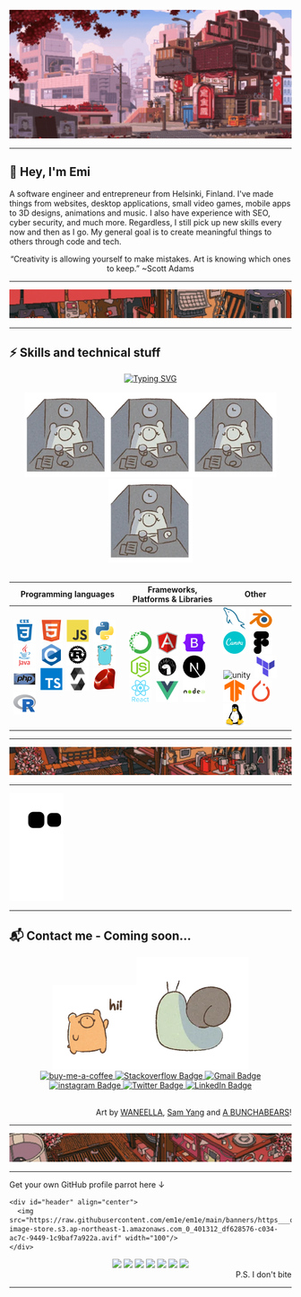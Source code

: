 ![Main banner](https://github.com/em1e/em1e/blob/main/banners/Banner%20main%202.gif)
***
## 📑 Hey, I'm Emi
A software engineer and entrepreneur from Helsinki, Finland. I've made things from websites, desktop applications, small video games, mobile apps to 3D designs, animations and music. I also have experience with SEO, cyber security, and much more. Regardless, I still pick up new skills every now and then as I go. My general goal is to create meaningful things to others through code and tech.


<div id="profile-visits" align="center">
  <p>“Creativity is allowing yourself to make mistakes. Art is knowing which ones to keep.” ~Scott Adams</p>
</div>

***
![Small banner](https://github.com/em1e/em1e/blob/main/banners/Banner%20small.gif)
***

## ⚡ Skills and technical stuff

<div id="bear gif" align="center">
  <a href="https://git.io/typing-svg"><img src="https://readme-typing-svg.herokuapp.com?font=Fira+Code&pause=200&color=D2962B&multiline=true&width=700&height=155&lines=Here's+a+list+of+technical+stuff+I'm+familiar+with%2C+and;have+previous+experience+in%2C+e.g.+from+projects.+In+the;past+I've+done+many+projects%2C+out+of+which+the+biggest;ones+can+be+found+on+my+website.;.+.+.+.+.+.+.+.+.+.+.+.+.+.+.+.+.+.+.+.+.+.+.+.+.+.+.+.;Anyway%2C+thanks+for+checking+out+my+profile+%09%E2%99%A5" alt="Typing SVG" /></a><br></br>
  <img src="https://raw.githubusercontent.com/em1e/em1e/main/banners/200w-1.webp" width="150"/><img src="https://raw.githubusercontent.com/em1e/em1e/main/banners/200w-1.webp" width="150"/><img src="https://raw.githubusercontent.com/em1e/em1e/main/banners/200w-1.webp" width="150"/><img src="https://raw.githubusercontent.com/em1e/em1e/main/banners/200w-1.webp" width="150"/><br></br>
</div>

| Programming languages | Frameworks, Platforms & Libraries | Other |
| ------------------------------------- | ------------------------------------- | -------------------------------------|
| <img src="https://github.com/devicons/devicon/blob/master/icons/css3/css3-plain-wordmark.svg"  title="CSS3" alt="CSS" width="40" height="40"/>&nbsp; <img src="https://github.com/devicons/devicon/blob/master/icons/html5/html5-original.svg" title="HTML5" alt="HTML" width="40" height="40"/>&nbsp; <img src="https://github.com/devicons/devicon/blob/master/icons/javascript/javascript-original.svg" title="JavaScript" alt="JavaScript" width="40" height="40"/>&nbsp; <img src="https://github.com/devicons/devicon/blob/master/icons/python/python-original.svg" title="Python" alt="Python" width="40" height="40"/>&nbsp; <img src="https://github.com/devicons/devicon/blob/master/icons/java/java-original-wordmark.svg" title="Java" alt="Java" width="40" height="40"/>&nbsp; <img src="https://github.com/devicons/devicon/blob/master/icons/c/c-original.svg" title="c" alt="c" width="40" height="40"/>&nbsp; <img src="https://github.com/devicons/devicon/blob/master/icons/rust/rust-plain.svg" title="rust" alt="rust" width="40" height="40"/>&nbsp; <img src="https://github.com/devicons/devicon/blob/master/icons/go/go-original.svg" title="go" alt="go" width="40" height="40"/>&nbsp; <img src="https://github.com/devicons/devicon/blob/master/icons/php/php-original.svg" title="php" alt="php" width="40" height="40"/>&nbsp; <img src="https://github.com/devicons/devicon/blob/master/icons/typescript/typescript-original.svg" title="typescript" alt="typescript" width="40" height="40"/>&nbsp; <img src="https://github.com/devicons/devicon/blob/master/icons/solidity/solidity-original.svg" title="solidity" alt="solidity" width="40" height="40"/>&nbsp; <img src="https://github.com/devicons/devicon/blob/master/icons/ruby/ruby-original.svg" title="ruby" alt="ruby" width="40" height="40"/>&nbsp; <img src="https://github.com/devicons/devicon/blob/master/icons/r/r-original.svg" title="R" alt="R" width="40" height="40"/>&nbsp; | <img src="https://github.com/devicons/devicon/blob/master/icons/anaconda/anaconda-original.svg" title="anaconda" alt="anaconda" width="40" height="40"/>&nbsp; <img src="https://github.com/devicons/devicon/blob/master/icons/angularjs/angularjs-original.svg" title="angular.js" alt="angular.js" width="40" height="40"/>&nbsp; <img src="https://github.com/devicons/devicon/blob/master/icons/bootstrap/bootstrap-original.svg" title="bootsrap" alt="bootsrap" width="40" height="40"/>&nbsp; <img src="https://github.com/devicons/devicon/blob/master/icons/nodejs/nodejs-original.svg" title="node.js" alt="node.js" width="40" height="40"/>&nbsp; <img src="https://github.com/devicons/devicon/blob/master/icons/denojs/denojs-original.svg" title="deno.js" alt="deno.js" width="40" height="40"/>&nbsp; <img src="https://github.com/devicons/devicon/blob/master/icons/nextjs/nextjs-original.svg" title="next.js" alt="next.js" width="40" height="40"/>&nbsp; <img src="https://github.com/devicons/devicon/blob/master/icons/react/react-original-wordmark.svg" title="React" alt="React" width="40" height="40"/>&nbsp; <img src="https://github.com/devicons/devicon/blob/master/icons/vuejs/vuejs-original.svg" title="vue.js" alt="vue.js" width="40" height="40"/>&nbsp; <img src="https://github.com/devicons/devicon/blob/master/icons/nodejs/nodejs-original-wordmark.svg" title="NodeJS" alt="NodeJS" width="40" height="40"/>&nbsp; | <img src="https://github.com/devicons/devicon/blob/master/icons/mysql/mysql-original.svg" title="mysql" alt="mysql" width="40" height="40"/>&nbsp; <img src="https://github.com/devicons/devicon/blob/master/icons/blender/blender-original.svg" title="blender" alt="dlender" width="40" height="40"/>&nbsp; <img src="https://github.com/devicons/devicon/blob/master/icons/canva/canva-original.svg" title="canva" alt="canva" width="40" height="40"/>&nbsp; <img src="https://github.com/devicons/devicon/blob/master/icons/figma/figma-plain.svg" title="figma" alt="figma" width="40" height="40"/>&nbsp; <img src="https://github.com/devicons/devicon/blob/master/icons/unity/unity-original.svg" title="unity" alt="unity" width="40" height="40"/>&nbsp; <img src="https://github.com/devicons/devicon/blob/master/icons/terraform/terraform-original.svg" title="name" alt="name" width="40" height="40"/>&nbsp; <img src="https://github.com/devicons/devicon/blob/master/icons/tensorflow/tensorflow-original.svg" title="tenserflow" alt="tenserflow" width="40" height="40"/>&nbsp; <img src="https://github.com/devicons/devicon/blob/master/icons/pytorch/pytorch-original.svg" title="pythorch" alt="pytorch" width="40" height="40"/>&nbsp; <img src="https://github.com/devicons/devicon/blob/master/icons/linux/linux-original.svg" title="linux" alt="linux" width="40" height="40"/>&nbsp; |
***
![Small banner 2](https://github.com/em1e/em1e/blob/main/banners/Banner%20small%202.gif)
***
![Snake animation](https://github.com/em1e/em1e/blob/output/github-contribution-grid-snake.svg)
***
## 📬 Contact me - Coming soon...
<div id="bear gif" align="center">
  <img src="https://github.com/em1e/em1e/blob/main/banners/giphy.gif" width="150"/><img src="https://raw.githubusercontent.com/em1e/em1e/main/banners/200w.webp" width="200"/>
</div>

<div id=" badges" align="center"> 
  <a href="your-buy-me-a-coffee-URL">
    <img src="https://img.shields.io/badge/Buy%20Me%20a%20Coffee-ffdd00?style=for-the-badge&logo=buy-me-a-coffee&logoColor=black" alt="buy-me-a-coffee"/>
  </a>
  <a href="your-stackoverflow-URL">
    <img src="https://img.shields.io/badge/-Stackoverflow-FE7A16?style=for-the-badge&logo=stack-overflow&logoColor=white" alt="Stackoverflow Badge"/>
  </a>
  <a href="mailto:your-gmai-address">
    <img src="https://img.shields.io/badge/Gmail-D14836?style=for-the-badge&logo=gmail&logoColor=white" alt="Gmail Badge"/>
  </a>
  <a href="your-instargam-URL">
    <img src="https://img.shields.io/badge/Instagram-%23E4405F.svg?style=for-the-badge&logo=Instagram&logoColor=white" alt="instagram Badge"/>
  </a>
   <a href="your-discord-server-URL">
    <img src="https://img.shields.io/badge/Discord-%237289DA.svg?style=for-the-badge&logo=discord&logoColor=white" alt="Twitter Badge"/>
  </a>
   <a href="your-inkedIn-URL">
    <img src="https://img.shields.io/badge/linkedin-%230077B5.svg?style=for-the-badge&logo=linkedin&logoColor=white" alt="LinkedIn Badge"/>
  </a>     
</div>

<div id="profile-visits" align="center">
  <img src="https://komarev.com/ghpvc/?username=em1e&style=flat-square&color=E1306C" alt=""/> 
</div>
                                                                                                                          
<div id="profile-visits" align="right">
  <p>Art by <a href="https://waneella.tumblr.com/">WANEELLA</a>, <a href="https://www.instagram.com/samdoesarts/?hl=en">Sam Yang</a> and <a href="https://abunchabears.uwu.ai/">A BUNCHABEARS</a>!</p>     
</div>      

***
![Banner small 3](https://github.com/em1e/em1e/blob/main/banners/Banner%20small%203.gif)
***

Get your own GitHub profile parrot here ↓
~~~~
<div id="header" align="center">
  <img src="https://raw.githubusercontent.com/em1e/em1e/main/banners/https___qiita-image-store.s3.ap-northeast-1.amazonaws.com_0_401312_df628576-c034-ac7c-9449-1c9baf7a922a.avif" width="100"/>
</div>
~~~~

<div id="Parrots" align="center">
  <img src="https://raw.githubusercontent.com/em1e/em1e/main/banners/https___qiita-image-store.s3.ap-northeast-1.amazonaws.com_0_401312_df628576-c034-ac7c-9449-1c9baf7a922a.avif" width="100"/>
  <img src="https://raw.githubusercontent.com/em1e/em1e/main/banners/https___qiita-image-store.s3.ap-northeast-1.amazonaws.com_0_401312_df628576-c034-ac7c-9449-1c9baf7a922a.avif" width="100"/>
  <img src="https://raw.githubusercontent.com/em1e/em1e/main/banners/https___qiita-image-store.s3.ap-northeast-1.amazonaws.com_0_401312_df628576-c034-ac7c-9449-1c9baf7a922a.avif" width="100"/>
  <img src="https://raw.githubusercontent.com/em1e/em1e/main/banners/https___qiita-image-store.s3.ap-northeast-1.amazonaws.com_0_401312_df628576-c034-ac7c-9449-1c9baf7a922a.avif" width="100"/>
  <img src="https://raw.githubusercontent.com/em1e/em1e/main/banners/https___qiita-image-store.s3.ap-northeast-1.amazonaws.com_0_401312_df628576-c034-ac7c-9449-1c9baf7a922a.avif" width="100"/>
  <img src="https://raw.githubusercontent.com/em1e/em1e/main/banners/https___qiita-image-store.s3.ap-northeast-1.amazonaws.com_0_401312_df628576-c034-ac7c-9449-1c9baf7a922a.avif" width="100"/>
  <img src="https://raw.githubusercontent.com/em1e/em1e/main/banners/https___qiita-image-store.s3.ap-northeast-1.amazonaws.com_0_401312_df628576-c034-ac7c-9449-1c9baf7a922a.avif" width="100"/>
</div>


<div id="P.S." align="right">
  P.S. I don't bite 
</div>
                            
***

<!---
<img src="" title="name" alt="name" width="40" height="40"/>&nbsp;
https://readme-typing-svg.herokuapp.com/demo/
[![Stack Overflow](https://img.shields.io/badge/-Stackoverflow-FE7A16?style=for-the-badge&logo=stack-overflow&logoColor=white)](your-stackoverflow-URL)
[![youtube](https://img.shields.io/badge/YouTube-red?style=for-the-badge&logo=youtube&logoColor=white)](your-youtube-URL)
[![Gmail](https://img.shields.io/badge/Gmail-D14836?style=for-the-badge&logo=gmail&logoColor=white)](mailto:your-gmai.address)
[![Twitch](https://img.shields.io/badge/Twitch-%239146FF.svg?style=for-the-badge&logo=Twitch&logoColor=white)](your-twitch-URL)
[![Discord](https://img.shields.io/badge/Discord-%237289DA.svg?style=for-the-badge&logo=discord&logoColor=white)](your-discord-server-URL)
[![linkedin](https://img.shields.io/badge/LinkedIn-blue?style=for-the-badge&logo=linkedin&logoColor=white)](your-linkedin-URL)
[![twitter](https://img.shields.io/badge/Twitter-blue?style=for-the-badge&logo=twitter&logoColor=white)](your-twitter-URL)
--->
